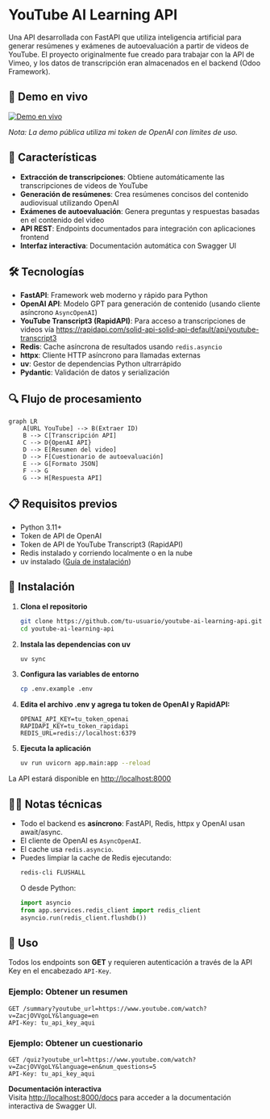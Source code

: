 # YouTube AI Learning API

Una API desarrollada con FastAPI que utiliza inteligencia artificial para generar resúmenes y exámenes de autoevaluación a partir de videos de YouTube.
El proyecto originalmente fue creado para trabajar con la API de Vimeo, y los datos de transcripción eran almacenados en el backend (Odoo Framework).

## 🚀 Demo en vivo
<a href="https://youtube-ai-learning-api.onrender.com/docs#/" target="_blank" rel="noopener noreferrer"><img src="https://img.shields.io/badge/PROBAR_DEMO-AQU%C3%8D-10b981?style=for-the-badge" alt="Demo en vivo"></a>

*Nota: La demo pública utiliza mi token de OpenAI con límites de uso.*

## 🚀 Características

- **Extracción de transcripciones**: Obtiene automáticamente las transcripciones de videos de YouTube
- **Generación de resúmenes**: Crea resúmenes concisos del contenido audiovisual utilizando OpenAI
- **Exámenes de autoevaluación**: Genera preguntas y respuestas basadas en el contenido del video
- **API REST**: Endpoints documentados para integración con aplicaciones frontend
- **Interfaz interactiva**: Documentación automática con Swagger UI

## 🛠️ Tecnologías

- **FastAPI**: Framework web moderno y rápido para Python
- **OpenAI API**: Modelo GPT para generación de contenido (usando cliente asíncrono `AsyncOpenAI`)
- **YouTube Transcript3 (RapidAPI)**: Para acceso a transcripciones de videos vía <a href="https://rapidapi.com/solid-api-solid-api-default/api/youtube-transcript3" target="_blank" rel="noopener noreferrer">https://rapidapi.com/solid-api-solid-api-default/api/youtube-transcript3</a>
- **Redis**: Cache asíncrona de resultados usando `redis.asyncio`
- **httpx**: Cliente HTTP asíncrono para llamadas externas
- **uv**: Gestor de dependencias Python ultrarrápido
- **Pydantic**: Validación de datos y serialización

## 🔍 Flujo de procesamiento
```mermaid
graph LR
    A[URL YouTube] --> B(Extraer ID)
    B --> C[Transcripción API]
    C --> D{OpenAI API}
    D --> E[Resumen del video]
    D --> F[Cuestionario de autoevaluación]
    E --> G[Formato JSON]
    F --> G
    G --> H[Respuesta API]
```

## 📋 Requisitos previos

- Python 3.11+
- Token de API de OpenAI
- Token de API de YouTube Transcript3 (RapidAPI)
- Redis instalado y corriendo localmente o en la nube
- uv instalado (<a href="https://docs.astral.sh/uv/getting-started/installation/" target="_blank" rel="noopener noreferrer">Guía de instalación</a>)

## 🔧 Instalación

1. **Clona el repositorio**
   ```bash
   git clone https://github.com/tu-usuario/youtube-ai-learning-api.git
   cd youtube-ai-learning-api
   ```

2. **Instala las dependencias con uv**
   ```bash
   uv sync
   ```

3. **Configura las variables de entorno**
   ```bash
   cp .env.example .env
   ```

4. **Edita el archivo .env y agrega tu token de OpenAI y RapidAPI:**
   ```env
   OPENAI_API_KEY=tu_token_openai
   RAPIDAPI_KEY=tu_token_rapidapi
   REDIS_URL=redis://localhost:6379
   ```

5. **Ejecuta la aplicación**
   ```bash
   uv run uvicorn app.main:app --reload
   ```

La API estará disponible en <a href="http://localhost:8000" target="_blank" rel="noopener noreferrer">http://localhost:8000</a>

## 🧑‍💻 Notas técnicas

- Todo el backend es **asíncrono**: FastAPI, Redis, httpx y OpenAI usan await/async.
- El cliente de OpenAI es `AsyncOpenAI`.
- El cache usa `redis.asyncio`.
- Puedes limpiar la cache de Redis ejecutando:
  ```bash
  redis-cli FLUSHALL
  ```
  O desde Python:
  ```python
  import asyncio
  from app.services.redis_client import redis_client
  asyncio.run(redis_client.flushdb())
  ```

## 📖 Uso

Todos los endpoints son **GET** y requieren autenticación a través de la API Key en el encabezado `API-Key`.

### Ejemplo: Obtener un resumen

```http
GET /summary?youtube_url=https://www.youtube.com/watch?v=ZacjOVVgoLY&language=en
API-Key: tu_api_key_aqui
```

### Ejemplo: Obtener un cuestionario

```http
GET /quiz?youtube_url=https://www.youtube.com/watch?v=ZacjOVVgoLY&language=en&num_questions=5
API-Key: tu_api_key_aqui
```

**Documentación interactiva**  
Visita <a href="http://localhost:8000/docs" target="_blank" rel="noopener noreferrer">http://localhost:8000/docs</a> para acceder a la documentación interactiva de Swagger UI.
